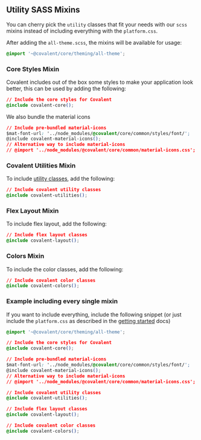 ## Utility SASS Mixins

You can cherry pick the `utility` classes that fit your needs with our `scss` mixins instead of including everything with the `platform.css`.

After adding the `all-theme.scss`, the mixins will be available for usage:

```css
@import '~@covalent/core/theming/all-theme';
```

### Core Styles Mixin

Covalent includes out of the box some styles to make your application look better, this can be used by adding the following:

```css
// Include the core styles for Covalent
@include covalent-core();
```

We also bundle the material icons

```css
// Include pre-bundled material-icons
$mat-font-url: '../node_modules/@covalent/core/common/styles/font/';
@include covalent-material-icons();
// Alternative way to include material-icons
// @import '../node_modules/@covalent/core/common/material-icons.css';
```

### Covalent Utilities Mixin

To include [utility classes](https://teradata.github.io/covalent/#/utilities/styling), add the following:

```css
// Include covalent utility classes
@include covalent-utilities();
```

### Flex Layout Mixin

To include flex layout, add the following:

```css
// Include flex layout classes
@include covalent-layout();
```

### Colors Mixin

To include the color classes, add the following:

```css
// Include covalent color classes
@include covalent-colors();
```

### Example including every single mixin

If you want to include everything, include the following snippet (or just include the `platform.css` as described in the [getting started](https://teradata.github.io/covalent/#/docs) docs)

```css
@import '~@covalent/core/theming/all-theme';

// Include the core styles for Covalent
@include covalent-core();

// Include pre-bundled material-icons
$mat-font-url: '../node_modules/@covalent/core/common/styles/font/';
@include covalent-material-icons();
// Alternative way to include material-icons
// @import '../node_modules/@covalent/core/common/material-icons.css';

// Include covalent utility classes
@include covalent-utilities();

// Include flex layout classes
@include covalent-layout();

// Include covalent color classes
@include covalent-colors();
```

